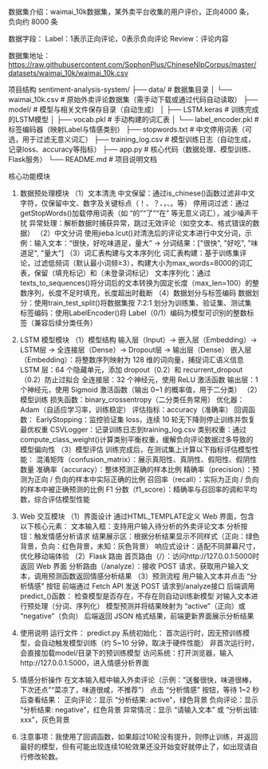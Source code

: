 数据集介绍：waimai_10k数据集，某外卖平台收集的用户评价，正向4000 条，负向约 8000 条

数据字段：
Label：1表示正向评论，0表示负向评论
Review：评论内容

数据集地址：https://raw.githubusercontent.com/SophonPlus/ChineseNlpCorpus/master/datasets/waimai_10k/waimai_10k.csv

项目结构
sentiment-analysis-system/
├── data/                  # 数据集目录
│   └── waimai_10k.csv      # 原始外卖评论数据集（需手动下载或通过代码自动读取）
├── model/                 # 模型与相关文件保存目录（自动生成）
│   ├── LSTM.keras          # 训练完成的LSTM模型
│   ├── vocab.pkl           # 手动构建的词汇表
│   └── label_encoder.pkl   # 标签编码器（映射Label与情感类别）
├── stopwords.txt          # 中文停用词表（可选，用于过滤无意义词汇）
├── training_log.csv       # 模型训练日志（自动生成，记录loss、accuracy等指标）
├── app.py                 # 核心代码（数据处理、模型训练、Flask服务）
└── README.md              # 项目说明文档

核心功能模块
1. 数据预处理模块
（1）文本清洗
中文保留：通过is_chinese()函数过滤非中文字符，仅保留中文、数字及关键标点（！、？、，、。等）
停用词过滤：通过getStopWords()加载停用词表（如 “的”“了”“在” 等无意义词汇），减少噪声干扰
异常处理：解析数据时捕获异常，跳过无效评论（如空文本、格式错误的数据）
（2）中文分词
使用jieba.lcut()对清洗后的评论文本进行中文分词，示例：输入文本：“很快，好吃味道足，量大” → 分词结果：["很快", "好吃", "味道足", "量大"]
（3）词汇表构建与文本序列化
词汇表构建：基于训练集评论，过滤低频词（默认最小词频≥3），构建大小为max_words=8000的词汇表，保留<PAD>（填充标记）和<UNK>（未登录词标记）
文本序列化：通过texts_to_sequences()将分词后的文本转换为固定长度（max_len=100）的整数序列，长度不足时填充<PAD>，长度超出时截断
（4）数据划分与标签编码
数据划分：使用train_test_split()将数据集按 7:2:1 划分为训练集、验证集、测试集
标签编码：使用LabelEncoder()将 Label（0/1）编码为模型可识别的整数标签（兼容后续分类任务）
2. LSTM 模型模块
（1）模型结构
输入层（Input）→ 嵌入层（Embedding）→ LSTM层 → 全连接层（Dense）→ Dropout层 → 输出层（Dense）
嵌入层（Embedding）：将整数序列映射为 128 维的词向量，捕捉词汇语义信息
LSTM 层：64 个隐藏单元，添加 dropout（0.2）和 recurrent_dropout（0.2）防止过拟合
全连接层：32 个神经元，使用 ReLU 激活函数
输出层：1 个神经元，使用 Sigmoid 激活函数（输出 0~1 的概率值，用于二分类）
（2）模型训练
损失函数：binary_crossentropy（二分类任务常用）
优化器：Adam（自适应学习率，训练稳定）
评估指标：accuracy（准确率）
回调函数：
EarlyStopping：监控验证集 loss，连续 10 轮无下降则停止训练并恢复最优权重
CSVLogger：记录训练日志到training_log.csv
类别权重：通过compute_class_weight()计算类别平衡权重，缓解负向评论数据过多导致的模型偏向性
（3）模型评估
训练完成后，在测试集上计算以下指标评估模型性能：
混淆矩阵（confusion_matrix）：展示真阳性、真阴性、假阳性、假阴性数量
准确率（accuracy）：整体预测正确的样本比例
精确率（precision）：预测为正向 / 负向的样本中实际正确的比例
召回率（recall）：实际为正向 / 负向的样本中被正确预测的比例
F1 分数（f1_score）：精确率与召回率的调和平均数，综合评估模型性能

3. Web 交互模块
（1）界面设计
通过HTML_TEMPLATE定义 Web 界面，包含以下核心元素：
文本输入框：支持用户输入待分析的外卖评论文本
分析按钮：触发情感分析请求
结果展示区：根据分析结果显示不同样式（正向：绿色背景，负向：红色背景，未知：灰色背景）
响应式设计：适配不同屏幕尺寸，优化移动端体验
（2）Flask 路由
首页路由（/）：访问http://127.0.0.1:5000时返回 Web 界面
分析路由（/analyze）：接收 POST 请求，获取用户输入文本，调用预测函数返回情感分析结果
（3）预测流程
用户输入文本并点击 “分析情感” 按钮
前端通过 Fetch API 发送 POST 请求到/analyze接口
后端调用predict_()函数：
检查模型是否存在，不存在则自动训练新模型
对输入文本进行预处理（分词、序列化）
模型预测并将结果映射为 “active”（正向）或 “negative”（负向）
后端返回 JSON 格式结果，前端更新界面展示分析结果

4. 使用说明
运行文件：
predict.py
系统初始化：
首次运行时，因无预训练模型，会自动触发模型训练（约 5~10 分钟，取决于硬件性能）
非首次运行时，会直接加载model/目录下的预训练模型
访问系统：打开浏览器，输入http://127.0.0.1:5000，进入情感分析界面

5. 情感分析操作
在文本输入框中输入外卖评论（示例：“送餐很快，味道很棒，下次还点”“菜凉了，味道很咸，不推荐”）
点击 “分析情感” 按钮，等待 1~2 秒后查看结果：
正向评论：显示 “分析结果: active”，绿色背景
负向评论：显示 “分析结果: negative”，红色背景
异常情况：显示 “请输入文本” 或 “分析出错: xxx”，灰色背景

6. 注意事项：我使用了回调函数，如果超过10轮没有提升，则停止训练，并返回最好的模型，但有可能出现连续10轮效果还没开始变好就停止了，如出现请自行修改轮数。